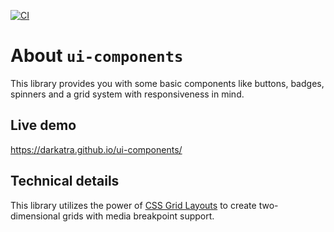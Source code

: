 [![CI](https://github.com/DarkAtra/ui-components/actions/workflows/ci.yml/badge.svg)](https://github.com/DarkAtra/ui-components/actions/workflows/ci.yml)

# About `ui-components`

This library provides you with some basic components like buttons, badges, spinners and a grid system with responsiveness in mind.

## Live demo

https://darkatra.github.io/ui-components/

## Technical details

This library utilizes the power of [CSS Grid Layouts](https://developer.mozilla.org/de/docs/Web/CSS/CSS_Grid_Layout) to create two-dimensional grids with media
breakpoint support.
